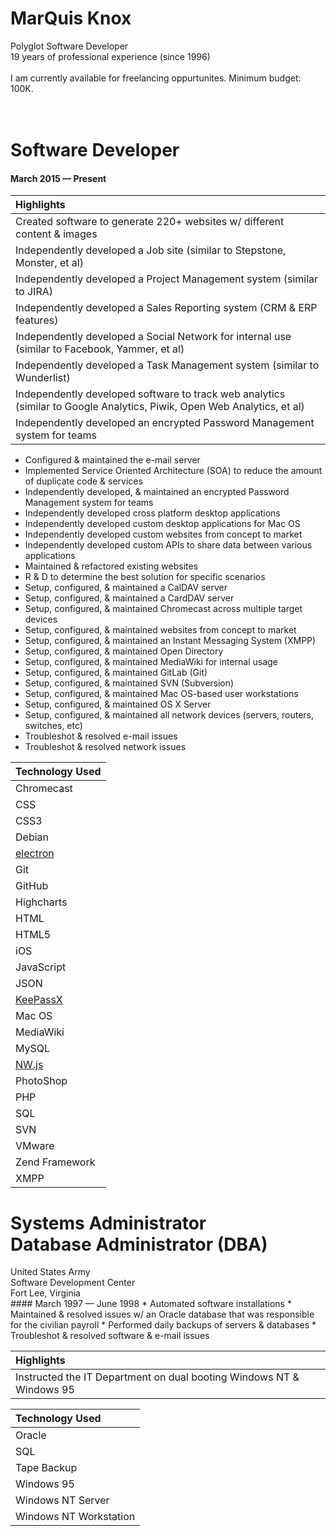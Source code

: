 # MarQuis Knox
Polyglot Software Developer<br>
19 years of professional experience (since 1996)
<br>
<br>
I am currently available for freelancing oppurtunites. Minimum budget:  100K.
<br>
<br>
<br>
# Software Developer
#### March 2015 &mdash; Present
| Highlights      | 
| :------------ |
| Created software to generate 220+ websites w/ different content & images|
| Independently developed a Job site (similar to Stepstone, Monster, et al) |
| Independently developed a Project Management system (similar to JIRA) |
| Independently developed a Sales Reporting system (CRM & ERP features) |
| Independently developed a Social Network for internal use (similar to Facebook, Yammer, et al) |
| Independently developed a Task Management system (similar to Wunderlist) |
| Independently developed software to track web analytics (similar to Google Analytics, Piwik, Open Web Analytics, et al) |
| Independently developed an encrypted Password Management system for teams |

* Configured & maintained the e-mail server
* Implemented Service Oriented Architecture (SOA) to reduce the amount of duplicate code & services
* Independently developed, & maintained an encrypted Password Management system for teams
* Independently developed cross platform desktop applications
* Independently developed custom desktop applications for Mac OS
* Independently developed custom websites from concept to market
* Independently developed custom APIs to share data between various applications
* Maintained & refactored existing websites
* R & D to determine the best solution for specific scenarios 
* Setup, configured, & maintained a CalDAV server
* Setup, configured, & maintained a CardDAV server
* Setup, configured, & maintained Chromecast across multiple target devices
* Setup, configured, & maintained websites from concept to market
* Setup, configured, & maintained an Instant Messaging System (XMPP)
* Setup, configured, & maintained Open Directory
* Setup, configured, & maintained MediaWiki for internal usage
* Setup, configured, & maintained GitLab (Git)
* Setup, configured, & maintained SVN (Subversion)
* Setup, configured, & maintained Mac OS-based user workstations
* Setup, configured, & maintained OS X Server
* Setup, configured, & maintained all network devices (servers, routers, switches, etc)
* Troubleshot & resolved e-mail issues
* Troubleshot & resolved network issues

| Technology Used | 
| :------------ |
| Chromecast |
| CSS |
| CSS3 |
| Debian |
| [electron](https://github.com/atom/electron)
| Git |
| GitHub |
| Highcharts |
| HTML |
| HTML5 |
| iOS |
| JavaScript |
| JSON |
| [KeePassX](https://github.com/keepassx/keepassx) |
| Mac OS |
| MediaWiki | 
| MySQL      |
| [NW.js](https://github.com/nwjs/nw.js)| 
| PhotoShop |
| PHP |
| SQL |
| SVN |
| VMware | 
| Zend Framework| 
|XMPP|

<h1>Systems Administrator<br>
Database Administrator (DBA)</h1>
United States Army
<br>
Software Development Center<br>
Fort Lee, Virginia<br>
#### March 1997 &mdash; June 1998
* Automated software installations
* Maintained & resolved issues w/ an Oracle database that was responsible for the civilian payroll
* Performed daily backups of servers & databases
* Troubleshot & resolved software & e-mail issues

| Highlights      | 
| :------------ |
| Instructed the IT Department on dual booting Windows NT & Windows 95|

| Technology Used | 
| :------------ |
| Oracle |
| SQL |
| Tape Backup |
| Windows 95 |
| Windows NT Server |
| Windows NT Workstation |
